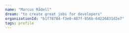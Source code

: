 ```yaml
---
name: "Marcus Rådell"
dream: "to create great jobs for developers"
organizationId: "b1f78784-f3e0-487f-856b-64226831d2e7"
tags: profile
---
```

